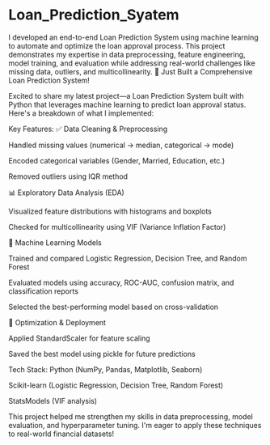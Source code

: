 # Loan_Prediction_Syatem
I developed an end-to-end Loan Prediction System using machine learning to automate and optimize the loan approval process. This project demonstrates my expertise in data preprocessing, feature engineering, model training, and evaluation while addressing real-world challenges like missing data, outliers, and multicollinearity.
🚀 Just Built a Comprehensive Loan Prediction System!

Excited to share my latest project—a Loan Prediction System built with Python that leverages machine learning to predict loan approval status. Here's a breakdown of what I implemented:

Key Features:
✅ Data Cleaning & Preprocessing

Handled missing values (numerical → median, categorical → mode)

Encoded categorical variables (Gender, Married, Education, etc.)

Removed outliers using IQR method

📊 Exploratory Data Analysis (EDA)

Visualized feature distributions with histograms and boxplots

Checked for multicollinearity using VIF (Variance Inflation Factor)

🤖 Machine Learning Models

Trained and compared Logistic Regression, Decision Tree, and Random Forest

Evaluated models using accuracy, ROC-AUC, confusion matrix, and classification reports

Selected the best-performing model based on cross-validation

🔧 Optimization & Deployment

Applied StandardScaler for feature scaling

Saved the best model using pickle for future predictions

Tech Stack:
Python (NumPy, Pandas, Matplotlib, Seaborn)

Scikit-learn (Logistic Regression, Decision Tree, Random Forest)

StatsModels (VIF analysis)

This project helped me strengthen my skills in data preprocessing, model evaluation, and hyperparameter tuning. I'm eager to apply these techniques to real-world financial datasets!
